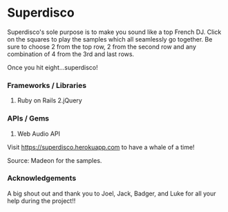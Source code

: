 # Superdisco

Superdisco's sole purpose is to make you sound like a top French DJ. Click on the squares to play the samples which all seamlessly go together. Be sure to choose 2 from the top row, 2 from the second row and any combination of 4 from the 3rd and last rows.

Once you hit eight...superdisco!

### Frameworks / Libraries
1. Ruby on Rails
2.jQuery

### APIs / Gems
1. Web Audio API

Visit https://superdisco.herokuapp.com to have a whale of a time!

Source:
Madeon for the samples.

### Acknowledgements
A big shout out and thank you to Joel, Jack, Badger, and Luke for all your help during the project!!
